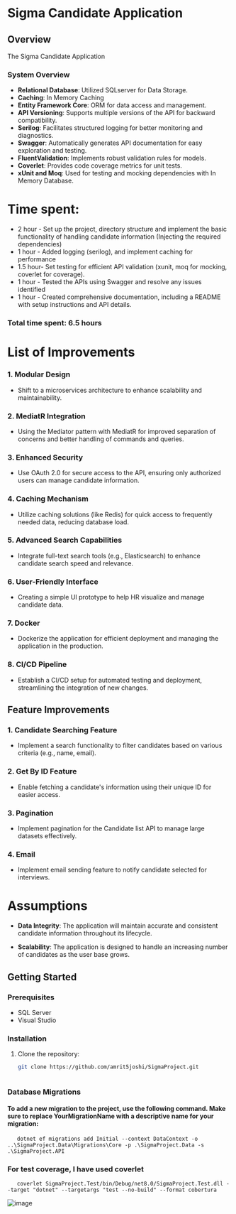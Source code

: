 # Sigma Candidate Application

## Overview
The Sigma Candidate Application 

### System Overview
- **Relational Database**: Utilized SQLserver for Data Storage.
- **Caching**: In Memory Caching
- **Entity Framework Core**: ORM for data access and management.
- **API Versioning**: Supports multiple versions of the API for backward compatibility.
- **Serilog**: Facilitates structured logging for better monitoring and diagnostics.
- **Swagger**: Automatically generates API documentation for easy exploration and testing.
- **FluentValidation**: Implements robust validation rules for models.
- **Coverlet**: Provides code coverage metrics for unit tests.
- **xUnit and Moq**: Used for testing and mocking dependencies with In Memory Database.

# Time spent:

- 2 hour - Set up the project, directory structure and implement the basic functionality of handling candidate information (Injecting the required dependencies)
- 1 hour - Added logging (serilog), and implement caching for performance
- 1.5 hour- Set testing for efficient API validation (xunit, moq for mocking, coverlet for coverage).
- 1 hour - Tested the APIs using Swagger and resolve any issues identified
- 1 hour - Created comprehensive documentation, including a README with setup instructions and API details.

### Total time spent: 6.5 hours

# List of Improvements

### 1. Modular Design
- Shift to a microservices architecture to enhance scalability and maintainability.

### 2. MediatR Integration
- Using the Mediator pattern with MediatR for improved separation of concerns and better handling of commands and queries.

### 3. Enhanced Security
- Use OAuth 2.0 for secure access to the API, ensuring only authorized users can manage candidate information.

### 4. Caching Mechanism
- Utilize caching solutions (like Redis) for quick access to frequently needed data, reducing database load.

### 5. Advanced Search Capabilities
- Integrate full-text search tools (e.g., Elasticsearch) to enhance candidate search speed and relevance.

### 6. User-Friendly Interface
- Creating a simple UI prototype to help HR visualize and manage candidate data.

### 7. Docker
- Dockerize the application for efficient deployment and managing the application in the production.

### 8. CI/CD Pipeline
- Establish a CI/CD setup for automated testing and deployment, streamlining the integration of new changes.


## Feature Improvements

### 1. Candidate Searching Feature
- Implement a search functionality to filter candidates based on various criteria (e.g., name, email).

### 2. Get By ID Feature
- Enable fetching a candidate's information using their unique ID for easier access.

### 3. Pagination
- Implement pagination for the Candidate list API to manage large datasets effectively.

### 4. Email
- Implement email sending feature to notify candidate selected for interviews.


# Assumptions

- **Data Integrity**: The application will maintain accurate and consistent candidate information throughout its lifecycle.

- **Scalability**: The application is designed to handle an increasing number of candidates as the user base grows.

## Getting Started

### Prerequisites
- SQL Server
- Visual Studio 

### Installation

1. Clone the repository:
   
   ```bash
   git clone https://github.com/amrit5joshi/SigmaProject.git
 
 ### Database Migrations

#### To add a new migration to the project, use the following command. Make sure to replace YourMigrationName with a descriptive name for your migration:

    
       dotnet ef migrations add Initial --context DataContext -o ..\SigmaProject.Data\Migrations\Core -p .\SigmaProject.Data -s .\SigmaProject.API

### For test coverage, I have used coverlet

    
       coverlet SigmaProject.Test/bin/Debug/net8.0/SigmaProject.Test.dll --target "dotnet" --targetargs "test --no-build" --format cobertura

![image](https://github.com/user-attachments/assets/8b08748d-9967-4efd-a53f-3c1f9303971a)



